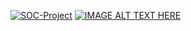 [![SOC-Project](https://img.youtube.com/vi/https://youtu.be/3VD9PD_pGz8)](https://www.youtube.com/watch?v=3VD9PD_pGz8)
[![IMAGE ALT TEXT HERE](https://img.youtube.com/vi/3VD9PD_pGz8)](https://www.youtube.com/watch?v=3VD9PD_pGz8)
